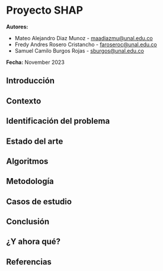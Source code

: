 # Proyecto SHAP

**Autores:**
- Mateo Alejandro Diaz Munoz - maadiazmu@unal.edu.co
- Fredy Andres Rosero Cristancho - faroseroc@unal.edu.co
- Samuel Camilo Burgos Rojas - sburgos@unal.edu.co

**Fecha:** November 2023

## Introducción

## Contexto

## Identificación del problema

## Estado del arte

## Algoritmos

## Metodología

## Casos de estudio

## Conclusión

## ¿Y ahora qué?

## Referencias
